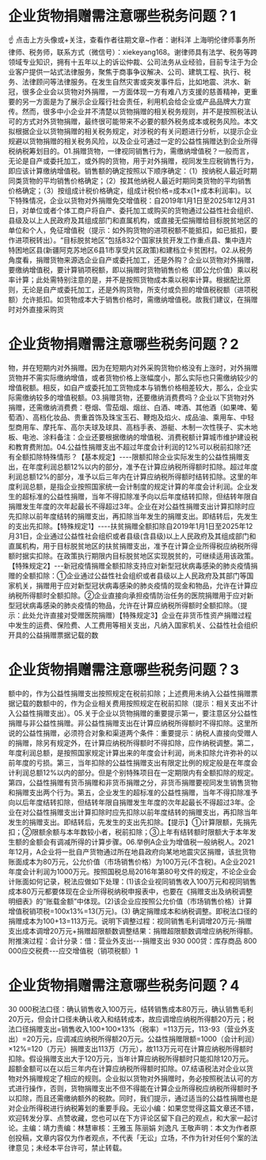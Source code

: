 # 企业货物捐赠需注意哪些税务问题？1

☝ 点击上方头像或+关注，查看作者往期文章~作者：谢科洋 上海明伦律师事务所律师、税务师，联系方式（微信号）：xiekeyang168。谢律师具有法学、税务等跨领域专业知识，拥有十五年以上的诉讼仲裁、公司法务从业经验，目前专注于为企业客户提供一站式法律服务，聚焦于商事争议解决、公司、建筑工程、执行、税务、法律顾问等法律服务。在发生自然灾害或突发事件后，比如地震、洪水、新冠，很多企业会以货物对外捐赠，一方面体现一方有难八方支援的慈善精神，更重要的另一方面是为了展示企业履行社会责任，利用机会给企业或产品品牌大力宣传。然而，很多中小企业并不清楚以货物捐赠的相关税务规则，并不是按照税法认可的方式对外货物捐赠，最终很可能带来不必要的额外税务成本或税务风险。本文拟根据企业以货物捐赠的相关税务规定，对涉税的有关问题进行分析，以提示企业规避以货物捐赠的相关税务风险，以及企业可通过一定的公益性捐赠达到企业所得税纳税筹划目的。01.捐赠货物，一律视同销售行为，需缴纳增值税？一般而言，无论是自产或委托加工，或外购的货物，用于对外捐赠，视同发生应税销售行为，即应该计算缴纳增值税。销售额的确定按照以下顺序确定：（1）按纳税人最近时期同类货物的平均销售价格确定；（2）按其他纳税人最近时期同类货物的平均销售价格确定；（3）按组成计税价格确定，组成计税价格=成本x(1+成本利润率)。以下特殊情况，企业以货物对外捐赠免交增值税：自2019年1月1日至2025年12月31日，对单位或者个体工商户将自产、委托加工或购买的货物通过公益性社会组织、县级及以上人民政府及其组成部门和直属机构，或直接无偿捐赠给目标脱贫地区的单位和个人，免征增值税（提示：如外购货物的进项税额不能抵扣，如已抵扣，要作进项税转出）。“目标脱贫地区”包括832个国家扶贫开发工作重点县、集中连片特困地区县(新疆阿克苏地区6县1市享受片区政策)和建档立卡贫困村。02.从税务角度看，捐赠货物来源选企业自产或委托加工，还是外购？企业以货物对外捐赠，要缴纳增值税，要计算销项税额，即以捐赠时货物销售价格（即公允价值）乘以税率计算；此处需特别注意的是，并不是按照货物成本乘以税率计算。根据配比原则，无论是自产或委托加工，还是外购货物，所支付或负担的增值税税额（进项税额）允许抵扣。如货物成本大于销售价格时，需缴纳增值税。故我们建议，在捐赠时对外直接采购货

# 企业货物捐赠需注意哪些税务问题？2

物，并在短期内对外捐赠。因为在短期内对外采购货物价格没有上涨时，对外捐赠货物并不需实际缴纳增值，或者货物价格上涨幅度小，那么实际也只需缴纳较少的增值税额。相反，如自产或委托加工货物成本与销售价格相差较大，那么，企业实际需缴纳较多的增值税额。03.捐赠货物，还要缴纳消费费吗？企业以下货物对外捐赠，还需缴纳消费费：卷烟、雪茄烟、烟丝、白酒、啤酒、其他酒（如果啤、葡萄酒）、高档化妆品、贵重首饰及珠宝玉石、鞭炮及焰火、成品油、乘用车、中轻型商用车、摩托车、高尔夫球及球具、高档手表、游艇、木制一次性筷子、实木地板、电池、涂料备注：企业还要根据缴纳的增值税、消费税额计算城市维护建设税和教育费附加。04.公益性捐赠支出不超过年度会计利润的12%可以税前扣除?还有全额扣除特殊情形？【基本规定】----限额扣除企业实际发生的公益性捐赠支出，在年度利润总额12%以内的部分，准予在计算应纳税所得额时扣除。超过年度利润总额12%的部分，准予以后三年内在计算应纳税所得额时结转扣除。这里的年度利润总额，是指企业按照国家统一会计制度的规定计算的年度会计利润。企业发生的超标准的公益性捐赠，当年不得扣除准予向以后年度结转扣除，但结转年限自捐赠发生年度的次年起最长不得超过3年。企业在对公益性捐赠支出计算扣除时应先扣除以前年度结转的捐赠支出，再扣除当年发生的捐赠支出。即结转后，先发生的支出先扣除。【特殊规定1】----扶贫捐赠全额扣除自2019年1月1日至2025年12月31日，企业通过公益性社会组织或者县级(含县级)以上人民政府及其组成部门和直属机构，用于目标脱贫地区的扶贫捐赠支出，准予在计算企业所得税应纳税所得额时据实扣除。在政策执行期限内目标脱贫地区实现脱贫的，可继续适用该政策。【特殊规定2】---新冠疫情捐赠全额扣除支持应对新型冠状病毒感染的肺炎疫情捐赠的全额扣除：①企业通过公益性社会组织或者县级以上人民政府及其部门等国家机关，捐赠用于应对新型冠状病毒感染的肺炎疫情的现金和物品，允许在计算应纳税所得额时全额扣除。②企业直接向承担疫情防治任务的医院捐赠用于应对新型冠状病毒感染的肺炎疫情的物品，允许在计算应纳税所得额时全额扣除。（提示：此处允许直接对受赠医院捐赠）【特殊规定3】企业在非货币性资产捐赠过程中发生的运费、保险费、人工费用等相关支出，凡纳入国家机关、公益性社会组织开具的公益捐赠票据记载的数

# 企业货物捐赠需注意哪些税务问题？3

额中的，作为公益性捐赠支出按照规定在税前扣除；上述费用未纳入公益性捐赠票据记载的数额中的，作为企业相关费用按照规定在税前扣除（提示：相关支出不计入公益性捐赠支出）。05.关于企业以货物捐赠的重要提示第一，要注意区分公益性捐赠与非公益性捐赠。非公益性捐赠支出在计算应纳税所得额时不得扣除。这里所说的公益性捐赠，必须符合对象和渠道两个条件：重要提示：纳税人直接向受赠人的捐赠，除另有规定外，在计算应纳税所得额时不得扣除，应作纳税调整。第二，年度利润总额，是按照国家规定计算出来的年度会计利润，尚未扣除允许弥补的以前年度的亏损。第三，当年扣除的公益性捐赠支出有限定比例的规定般是在年度会计利润总额12%以内的部分。但是个别特殊项目在一定期限内有全额扣除的规定。第四，公益性捐赠有货币捐赠和非货币捐赠之分，非货币捐赠要视同发生销售货物和捐赠支出两个行为。第五，企业发生的超标准的公益性捐赠，当年不得扣除准予向以后年度结转扣除，但结转年限自捐赠发生年度的次年起最长不得超过3年。企业在对公益性捐赠支出计算扣除时应先扣除以前年度结转的捐赠支出，再扣除当年发生的捐赠支出。即结转后，先发生的支出先扣除。【提示】①计算限额，先捐先扣；②限额余额与本年数较小者，税前扣除；③上年有结转额时限额大于本年发生额的金额会有调减所得的计算步骤。06.举例A企业为增值税一般纳税人。2021年12月，A企业将一批自产货物通过所在地县政府向某地地震灾区捐赠，该批货物账面成本为80万元，公允价值（市场销售价格）为100万元(不含税)。A企业2021年度会计利润为1000万元。按照国税总局2016年第80号文件的规定，不论企业会计账面如何记录，税法应做如下处理：(1)该企业视同销售收入100万元和视同销售成本80万元都要体现在企业所得税纳税申报表中，也要在《捐赠支出及纳税调整明细表》的“账载金额”中体现。(2)该企业应按照公允价值（市场销售价格）计算增值税销项税=100x13%=13(万元)。(3) 确定捐赠成本和纳税调整。即税法口径的捐赠成本为100+13=113万元。说明下调整过程：视同销售毛利调增20万元-捐赠支出成本调增20万元+捐赠超限额数调整结果：捐赠超限额数调增应纳税所得额。附推演过程：会计分录：借：营业外支出---捐赠支出 930 000贷：库存商品 800 000应交税费---应交增值税（销项税额）1

# 企业货物捐赠需注意哪些税务问题？4

30 000税法口径：确认销售收入100万元，结转销售成本80万元，确认销售毛利20万元，但会计口径未确认收入和结转成本，故应调增应纳税所得额20万元；税法口径捐赠支出=销售收入100+100×13%（税率）=113万元，113-93（营业外支出）=20万元，应调减应纳税所得额20万元。公益性捐赠限额=1000（会计利润）×12%=120（万元）捐赠支出113万（万元），故113万元可在计算应纳税所得额时扣除。假设捐赠支出大于120万元，当年计算应纳税所得额时只能扣除120万元。超额金额可以在以后三年内在计算应纳税所得额时扣除。07.结语税法对企业以货物对外捐赠规定了相应的规则。企业拟以货物对外捐赠时，务必按照税法认可的方式进行操作，否则，货物捐赠支出不但不得能在计算企业所得税应纳税所得额时予以扣除，而且还需缴纳额外的税款。同时，我们提示，通过适当的公益性捐赠也是对企业所得税进行纳税筹划的重要手段。无讼小编：如果您觉得这篇文章还不错，欢迎转发分享、点赞收藏，您也可以在下方评论区留下自己的观点，和大家一起讨论。主编：靖力责编：林慧审核：王雅玉 陈丽娟 刘逸凡 王敬声明：本文为作者原创投稿，文章内容仅为作者观点，不代表「无讼」立场，不作为针对任何个案的法律意见；未经本平台许可，禁止转载。

